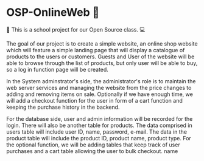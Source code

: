 # OSP-OnlineWeb 🔰

🏫 This is a school project for our Open Source class. 💻

The goal of our project is to create a simple website, an online shop website which will feature a simple landing page that will display a catalogue of products to the users or customers. Guests and User of the website will be able to browse through the list of products, but only user will be able to buy, so a log in function page will be created.

In the System adminstrator's side, the administrator's role is to maintain the web server services and managing the website from the price changes to adding and removing items on sale. Optionally if we have enough time, we will add a checkout function for the user in form of a cart function and keeping the purchase history in the backend.

For the database side, user and admin information will be recorded for the login. There will also be another table for products. The data comprised in users table will include user ID, name, password, e-mail. The data in the product table will include the product ID, product name, product type. For the optional function, we will be adding tables that keep track of user purchases and a cart table allowing the user to bulk checkout. name
